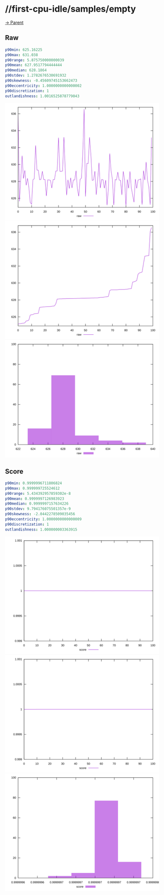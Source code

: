 
# //first-cpu-idle/samples/empty

[→ Parent](../..)


## Raw


```yaml
p90min: 625.16225
p90max: 631.038
p90range: 5.875750000000039
p90mean: 627.9517794444444
p90median: 628.1864
p90stdev: 1.2782676530691932
p90skewness: -0.45609745153662473
p90eccentricity: 1.0000000000000002
p90discretization: 1
outlandishness: 1.0016525878779043

```

![PLOT: raw-values](./raw/values.svg)![PLOT: raw-sorted](./raw/sorted.svg)![PLOT: raw-histogram](./raw/histogram.svg)
## Score


```yaml
p90min: 0.9999996711806824
p90max: 0.999999725524612
p90range: 5.434392957859302e-8
p90mean: 0.9999997126983923
p90median: 0.9999997157634226
p90stdev: 9.794176075501357e-9
p90skewness: -2.0442278509035456
p90eccentricity: 1.0000000000000009
p90discretization: 1
outlandishness: 1.000000003363915

```

![PLOT: score-values](./score/values.svg)![PLOT: score-sorted](./score/sorted.svg)![PLOT: score-histogram](./score/histogram.svg)